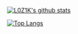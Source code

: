 [![L0Z1K's github stats](https://github-readme-stats.vercel.app/api?username=L0Z1K&count_private=true&show_icons=true&theme=dracula)](https://github.com/anuraghazra/github-readme-stats)

[![Top Langs](https://github-readme-stats.vercel.app/api/top-langs/?username=L0Z1K&layout=compact)](https://github.com/anuraghazra/github-readme-stats)
